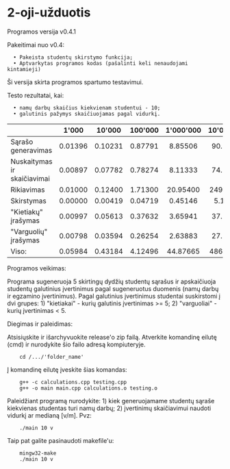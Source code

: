# 2-oji-užduotis

Programos versija v0.4.1

Pakeitimai nuo v0.4:

      • Pakeista studentų skirstymo funkcija;
      • Aptvarkytas programos kodas (pašalinti keli nenaudojami kintamieji)

Ši versija skirta programos spartumo testavimui.

Testo rezultatai, kai:

      • namų darbų skaičius kiekvienam studentui - 10;
      • galutinis pažymys skaičiuojamas pagal vidurkį.

|                               | 1'000   | 10'000  | 100'000 | 1'000'000 | 10'000'000 |
| ----------------------------- | :---:   | :---:   | :---:   | :---:     | :---:      |
| Sąrašo generavimas            | 0.01396 | 0.10231 | 0.87791 | 8.85506   | 90.23230   |
| Nuskaitymas ir skaičiavimai   | 0.00897 | 0.07782 | 0.78274 | 8.11333   | 74.79004   |
| Rikiavimas                    | 0.01000 | 0.12400 | 1.71300 | 20.95400  | 249.91700  |
| Skirstymas                    | 0.00000 | 0.00419 | 0.04719 | 0.45146   | 5.12625    |
| "Kietiakų" įrašymas           | 0.00997 | 0.05613 | 0.37632 | 3.65941   | 37.20836   |
| "Varguolių" įrašymas          | 0.00798 | 0.03594 | 0.26254 | 2.63883   | 27.28866   |
| Viso:                         | 0.05984 | 0.43184 | 4.12496 | 44.87665  | 486.56214  |

Programos veikimas:

Programa sugeneruoja 5 skirtingų dydžių studentų sąrašus ir apskaičiuoja studentų galutinius
įvertinimus pagal sugeneruotus duomenis (namų darbų ir egzamino įvertinimus).
Pagal galutinius įvertinimus studentai suskirstomi į dvi grupes:
      1) "kietiakai" - kurių galutinis įvertinimas >= 5;
      2) "varguoliai" - kurių įvertinimas < 5.

Diegimas ir paleidimas:

   Atsisiųskite ir išarchyvuokite release'o zip failą.
   Atverkite komandinę eilutę (cmd) ir nurodykite šio failo adresą kompiuteryje.

        cd /.../'folder_name'

   Į komandinę eilutę įveskite šias komandas:

        g++ -c calculations.cpp testing.cpp
        g++ -o main main.cpp calculations.o testing.o
        
   Paleidžiant programą nurodykite:
      1) kiek generuojamame studentų sąraše kiekvienas studentas turi namų darbų;
      2) įvertinimų skaičiavimui naudoti vidurkį ar medianą [v/m].
   Pvz:
   
        ./main 10 v
        
   Taip pat galite pasinaudoti makefile'u:
      
        mingw32-make
        ./main 10 v
